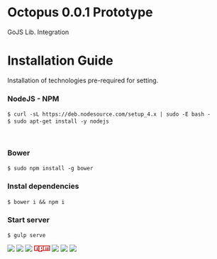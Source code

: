 # Octopus 0.0.1 Prototype

GoJS Lib. Integration

# Installation Guide
Installation of technologies pre-required for setting.

### NodeJS - NPM
```
$ curl -sL https://deb.nodesource.com/setup_4.x | sudo -E bash -
$ sudo apt-get install -y nodejs
```

![![](https://pbs.twimg.com/profile_images/3536632979/66db62603f426a8fc6664081811be6d4_normal.png)](https://pbs.twimg.com/profile_images/3536632979/66db62603f426a8fc6664081811be6d4_normal.png)
### Bower
```
$ sudo npm install -g bower
```
### Instal dependencies
```
$ bower i && npm i
```
### Start server
```
$ gulp serve
```


[![](http://www.vectorlogo.zone/logos/angular/angular-icon.svg)](https://angularjs.org/)
[![](http://requirejsnet.veritech.io/img/require-js.png)](http://requirejs.org/)
[![](http://www.vectorlogo.zone/logos/nodejs/nodejs-icon.svg)](https://nodejs.org/en/)
[![](https://raw.githubusercontent.com/dman777/icons/master/npm.jpg)](https://www.npmjs.com/)
[![](https://cdn2.slant.co/6847-full.ico)](http://bower.io/)
[![](https://avatars0.githubusercontent.com/u/6200624?v=3&s=40)](http://gulpjs.com/)
[![](https://pbs.twimg.com/profile_images/583681608269471744/jCR2zNJV_normal.png)](http://sass-lang.com/)
